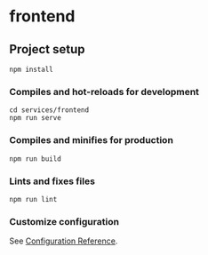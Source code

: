 # frontend

## Project setup
```
npm install
```

### Compiles and hot-reloads for development
```
cd services/frontend
npm run serve
```

### Compiles and minifies for production
```
npm run build
```

### Lints and fixes files
```
npm run lint
```

### Customize configuration
See [Configuration Reference](https://cli.vuejs.org/config/).
